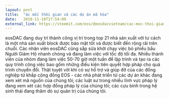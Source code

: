 ```yaml
---
layout: post
title:  "ác mốc thời gian và các dự án mã hóa"
date:   2018-11-10T17:54:09
external_link: https://steemit.com/eos/@eosdacvietnam/cac-moc-thoi-gian-va-cac-du-an-ma-hoa
---
```

eosDAC đang duy trì thành công vị trí trong top 21 nhà sản xuất với tư cách là một nhà sản xuất block được bảo mật tốt và được biết đến rộng rãi trên chuỗi. Các nhân viên eosDAC cũng sắp sửa khởi chạy việc bỏ phiếu bầu Người Giám Hộ nhanh chóng và đang làm việc với tốc độ tối đa. Nhiều thành viên của nhóm đang làm việc 50-70 giờ một tuần để lập trình và tạo ra các quy trình công việc bao gồm những điều kiện tiên quyết hợp pháp cho quá trình chuyển đổi. Thật tuyệt vời khi có sự hỗ trợ và giúp đỡ của các đồng nghiệp từ khắp cộng đồng EOS - các nhà phát triển từ các dự án khác đang xem xét mã nguồn của chúng tôi; các luật sư trong nhiều lĩnh vực pháp lý đang xem xét các hợp đồng pháp lý của chúng tôi; các cựu binh trong hệ sinh thái đang thăm dò sự quản trị của chúng tôi.
